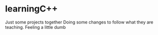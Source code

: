 # learningC++
Just some projects together
Doing some changes to follow what they are teaching. Feeling a little dumb
